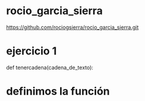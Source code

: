 # rocio_garcia_sierra

https://github.com/rociogsierra/rocio_garcia_sierra.git

# ejercicio 1

def tenercadena(cadena_de_texto):
# definimos la función


